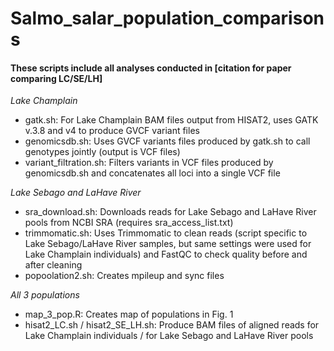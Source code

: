 # Salmo_salar_population_comparisons

#### These scripts include all analyses conducted in [citation for paper comparing LC/SE/LH]

_Lake Champlain_

* gatk.sh: For Lake Champlain BAM files output from HISAT2, uses GATK v.3.8 and v4 to produce GVCF variant files
* genomicsdb.sh: Uses GVCF variants files produced by gatk.sh to call genotypes jointly (output is VCF files)
* variant_filtration.sh: Filters variants in VCF files produced by genomicsdb.sh and concatenates all loci into a single VCF file

_Lake Sebago and LaHave River_

* sra_download.sh: Downloads reads for Lake Sebago and LaHave River pools from NCBI SRA (requires sra_access_list.txt)
* trimmomatic.sh: Uses Trimmomatic to clean reads (script specific to Lake Sebago/LaHave River samples, but same settings were used for Lake Champlain individuals) and FastQC to check quality before and after cleaning
* popoolation2.sh: Creates mpileup and sync files

_All 3 populations_
* map_3_pop.R: Creates map of populations in Fig. 1
* hisat2_LC.sh / hisat2_SE_LH.sh: Produce BAM files of aligned reads for Lake Champlain individuals / for Lake Sebago and LaHave River pools
